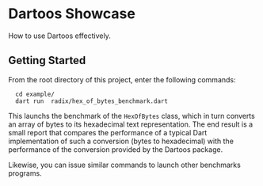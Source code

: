 # Dartoos Showcase

How to use Dartoos effectively.

## Getting Started

From the root directory of this project, enter the following commands:

```shell
  cd example/
  dart run  radix/hex_of_bytes_benchmark.dart
```

This launchs the benchmark of the `HexOfBytes` class, which in turn converts an
array of bytes to its hexadecimal text representation. The end result is a small
report that compares the performance of a typical Dart implementation of such a
conversion (bytes to hexadecimal) with the performance of the conversion
provided by the Dartoos package.

Likewise, you can issue similar commands to launch other benchmarks programs.
